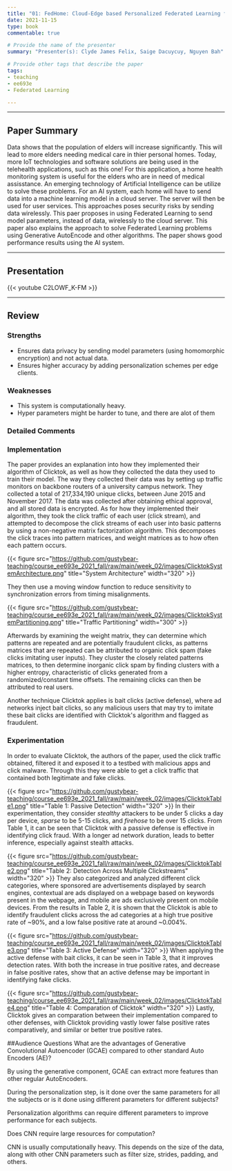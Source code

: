 ```yaml
---
title: "01: FedHome: Cloud-Edge based Personalized Federated Learning for In-Home Health Monitoring Qiong Wu, Xu Chen, Zhi Zhou, Junshan Zhang"
date: 2021-11-15
type: book
commentable: true

# Provide the name of the presenter
summary: "Presenter(s): Clyde James Felix, Saige Dacuycuy, Nguyen Bah"

# Provide other tags that describe the paper
tags:
- teaching
- ee693e
- Federated Learning

---
```


***
## Paper Summary
Data shows that the population of elders will increase significantly. This will lead to more elders needing medical care in thier personal homes. Today, more IoT technologies and software solutions are being used in the telehealth applications, such as this one! For this application, a home health monitoring system is useful for the elders who are in need of medical assisstance. An emerging technology of Artificial Intelligence can be utilize to solve these problems. For an AI system, each home will have to send data into a machine learning model in a cloud server. The server will then be used for user services. This approaches poses security risks by sending data wirelessly. This paer proposes in using Federated Learning to send model parameters, instead of data, wirelessly to the cloud server. This paper also explains the approach to solve Federated Learning problems using Generative AutoEncode and other algorithms. The paper shows good performance results using the AI system.
***

## Presentation
{{< youtube C2LOWF_K-FM >}}

***

## Review
### Strengths
- Ensures data privacy by sending model parameters (using homomorphic encryption) and not actual data.
- Ensures higher accuracy by adding personalization schemes per edge clients.

### Weaknesses
- This system is computationally heavy.
- Hyper parameters might be harder to tune, and there are alot of them

### Detailed Comments


### Implementation
The paper provides an explanation into how they implemented their algorithm of Clicktok, as well as how they collected the data they used to train their model. The way they collected their data was by setting up traffic monitors on backbone routers of a university campus network. They collected a total of 217,334,190 unique clicks, between June 2015 and November 2017. The data was collected after obtaining ethical approval, and all stored data is encrypted. As for how they implemented their algorithm, they took the click traffic of each user (click stream), and attempted to decompose the click streams of each user into basic patterns by using a non-negative matrix factorization algorithm. This decomposes the click traces into pattern matrices, and weight matrices as to how often each pattern occurs.

{{< figure src="https://github.com/gustybear-teaching/course_ee693e_2021_fall/raw/main/week_02/images/ClicktokSystemArchitecture.png" title="System Architecture" width="320" >}}

They then use a moving window function to reduce sensitivity to synchronization errors from timing misalignments.

{{< figure src="https://github.com/gustybear-teaching/course_ee693e_2021_fall/raw/main/week_02/images/ClicktokSystemPartitioning.png" title="Traffic Partitioning" width="300" >}}

Afterwards by examining the weight matrix, they can determine which patterns are repeated and are potentially fraudulent clicks, as patterns matrices that are repeated can be attributed to organic click spam (fake clicks imitating user inputs). They cluster the closely related patterns matrices, to then determine inorganic click spam by finding clusters with a higher entropy, characteristic of clicks generated from a randomized/constant time offsets. The remaining clicks can then be attributed to real users.

Another technique Clicktok applies is bait clicks (active defense), where ad networks inject bait clicks, so any malicious users that may try to imitate these bait clicks are identified with Clicktok's algorithm and flagged as fraudulent.

### Experimentation
In order to evaluate Clicktok, the authors of the paper, used the click traffic obtained, filtered it and exposed it to a testbed with malicious apps and click malware. Through this they were able to get a click traffic that contained both legitimate and fake clicks.

{{< figure src="https://github.com/gustybear-teaching/course_ee693e_2021_fall/raw/main/week_02/images/ClicktokTable1.png" title="Table 1: Passive Detection" width="320" >}}
In their experimentation, they consider *stealthy* attackers to be under 5 clicks a day per device, *sparse* to be 5-15 clicks, and *firehose* to be over 15 clicks. From Table 1, it can be seen that Clicktok with a passive defense is effective in identifying click fraud. With a longer ad network duration, leads to better inference, especially against stealth attacks.

{{< figure src="https://github.com/gustybear-teaching/course_ee693e_2021_fall/raw/main/week_02/images/ClicktokTable2.png" title="Table 2: Detection Across Multiple Clickstreams" width="320" >}}
They also categorized and analyzed different click categories, where sponsored are advertisements displayed by search engines, contextual are ads displayed on a webpage based on keywords present in the webpage, and mobile are ads exclusively present on mobile devices. From the results in Table 2, it is shown that the Clicktok is able to identify fraudulent clicks across the ad categories at a high true positive rate of ~90%, and a low false positive rate at around ~0.004%.

{{< figure src="https://github.com/gustybear-teaching/course_ee693e_2021_fall/raw/main/week_02/images/ClicktokTable3.png" title="Table 3: Active Defense" width="320" >}}
When applying the active defense with bait clicks, it can be seen in Table 3, that it improves detection rates. With both the increase in true positive rates, and decrease in false positive rates, show that an active defense may be important in identifying fake clicks.

{{< figure src="https://github.com/gustybear-teaching/course_ee693e_2021_fall/raw/main/week_02/images/ClicktokTable4.png" title="Table 4: Comparation of Clicktok" width="320" >}}
Lastly, Clicktok gives an comparation between their implementation compared to other defenses, with Clicktok providing vastly lower false positive rates comparatively, and similar or better true positive rates.

##Audience Questions
What are the advantages of Generative Convolutional Autoencoder (GCAE) compared to other standard Auto Encoders (AE)?

By using the generative component, GCAE can extract more features than other regular AutoEncoders.

During the personalization step, is it done over the same parameters for all the subjects or is it done using different parameters for different subjects?

Personalization algorithms can require different parameters to improve performance for each subjects.

Does CNN require large resources for computation?

CNN is usually computationally heavy. This depends on the size of the data, along with other CNN parameters such as filter size, strides, padding, and others.
